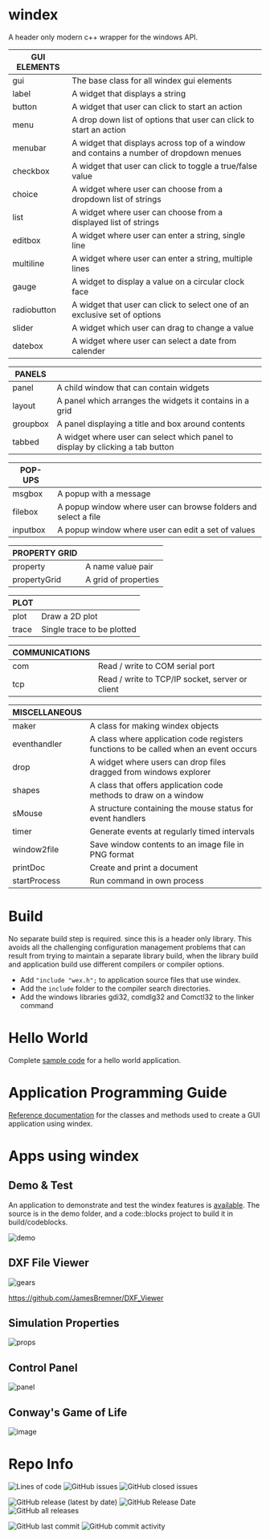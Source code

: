 # windex
 
A header only modern c++ wrapper for the windows API.


|GUI ELEMENTS||
|---|---|
|gui	|	The base class for all windex gui elements|
|label	|	A widget that displays a string|
button	|	A widget that user can click to start an action
menu	|	A drop down list of options that user can click to start an action
menubar	|	A widget that displays across top of a window and contains a number of dropdown menues
checkbox|	A widget that user can click to toggle a true/false value
choice	|	A widget where user can choose from a dropdown list of strings
list	|	A widget where user can choose from a displayed list of strings
editbox	|	A widget where user can enter a string, single line
multiline | A widget where user can enter a string, multiple lines
gauge	|	A widget to display a value on a circular clock face
radiobutton|	A widget that user can click to select one of an exclusive set of options
slider	|	A widget which user can drag to change a value
datebox | A widget where user can select a date from calender

|PANELS||
|---|---|
|panel	|	A child window that can contain widgets|
|layout	|	A panel which arranges the widgets it contains in a grid|
|groupbox|	A panel displaying a title and box around contents|
|tabbed	|	A widget where user can select which panel to display by clicking a tab button|

|POP-UPS||
|---|---|
msgbox	|	A popup with a message
filebox	|	A popup window where user can browse folders and select a file
inputbox|	A popup window where user can edit a set of values

|PROPERTY GRID||
|---|---|
property	|A name value pair
propertyGrid|	A grid of properties

|PLOT||
|---|---|
plot		|Draw a 2D plot
trace		|Single trace to be plotted

|COMMUNICATIONS||
|---|---|
com		|Read / write to COM serial port
tcp  |Read / write to TCP/IP socket, server or client

|MISCELLANEOUS||
|---|---|
maker		|A class for making windex objects
eventhandler	|A class where application code registers functions to be called when an event occurs
drop		|A widget where users can drop files dragged from windows explorer
shapes		|A class that offers application code methods to draw on a window
sMouse		|A structure containing the mouse status for event handlers
timer		|Generate events at regularly timed intervals
window2file	|Save window contents to an image file in PNG format
printDoc | Create and print a document
startProcess | Run command in own process

# Build

No separate build step is required. since this is a header only library.  This avoids all the challenging configuration management problems that can result from trying to maintain a separate library build, when the library build and application build use different compilers or compiler options.  

 - Add `"include "wex.h";` to application source files that use windex.
 - Add the `include` folder to the compiler search directories.
 - Add the windows libraries gdi32, comdlg32 and Comctl32 to the linker command

# Hello World

Complete [sample code](https://github.com/JamesBremner/windex/wiki/hello-world) for a hello world application.

# Application Programming Guide

[Reference documentation](https://jamesbremner.github.io/windex/hierarchy.html) for the classes and methods used to create a GUI application using windex.

# Apps using windex

## Demo & Test

An application to demonstrate and test the windex features is [available](https://github.com/JamesBremner/windex/releases/latest).  The source is in the demo folder, and a code::blocks project to build it in build/codeblocks.

<img src="https://github.com/JamesBremner/windex/blob/master/doc/demo.png" alt="demo"></a>

## DXF File Viewer

<img src="https://github.com/JamesBremner/windex/blob/master/doc/gears.PNG" alt="gears"></a>

https://github.com/JamesBremner/DXF_Viewer

## Simulation Properties

<img src="https://github.com/JamesBremner/windex/blob/master/doc/simparams.PNG" alt="props"></a>

## Control Panel

<img src="https://github.com/JamesBremner/windex/blob/master/doc/controlpanel.png" alt="panel"></a>

## Conway's Game of Life

![image](https://user-images.githubusercontent.com/2046227/131689933-40a79a0c-7e33-4e1c-8eba-9e49025e0ad7.png)

# Repo Info
<p>
  <img alt="Lines of code" src="https://img.shields.io/tokei/lines/github/jamesbremner/windex">
  <img alt="GitHub issues" src="https://img.shields.io/github/issues-raw/jamesbremner/windex">
  <img alt="GitHub closed issues" src="https://img.shields.io/github/issues-closed-raw/jamesbremner/windex">
</p>

<p>
  <img alt="GitHub release (latest by date)" src="https://img.shields.io/github/v/release/jamesbremner/windex">
  <img alt="GitHub Release Date" src="https://img.shields.io/github/release-date/jamesbremner/windex">
  <img alt="GitHub all releases" src="https://img.shields.io/github/downloads/jamesbremner/windex/total">
</p>

<p>
  <img alt="GitHub last commit" src="https://img.shields.io/github/last-commit/jamesbremner/windex">
  <img alt="GitHub commit activity" src="https://img.shields.io/github/commit-activity/y/jamesbremner/windex">
</p>

